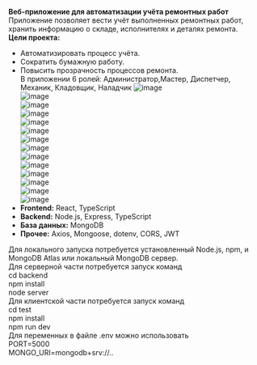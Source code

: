 **Веб-приложение для автоматизации учёта ремонтных работ**  
Приложение позволяет вести учёт выполненных ремонтных работ, хранить информацию о складе, исполнителях и деталях ремонта.  
**Цели проекта:**
- Автоматизировать процесс учёта.
- Сократить бумажную работу.
- Повысить прозрачность процессов ремонта.  
В приложении 6 ролей: Администратор,Мастер, Диспетчер, Механик, Кладовщик, Наладчик
![image](https://github.com/user-attachments/assets/282663fb-d109-46f7-89d6-5d8bb5897b67)  
![image](https://github.com/user-attachments/assets/ca8bf245-8778-4d3d-824a-a2ed211e8b28)  
![image](https://github.com/user-attachments/assets/02690a9a-4830-45ba-90b4-5b975c5ca9f1)  
![image](https://github.com/user-attachments/assets/6a19767e-af12-4231-bd3a-77542bcfd277)  
![image](https://github.com/user-attachments/assets/4bd06363-64f1-49f7-a49a-9de0ffa2c359)  
![image](https://github.com/user-attachments/assets/81ff2f31-c6d9-435b-8ab6-ed9d72f8df95)  
![image](https://github.com/user-attachments/assets/881f221b-8a4b-4601-b8f0-3ae18d82502c)  
![image](https://github.com/user-attachments/assets/1a17d0c4-6222-4e87-b105-e35fe1a07eb1)  
![image](https://github.com/user-attachments/assets/45acb059-02d7-42ce-9080-16e2f5564661)  
![image](https://github.com/user-attachments/assets/44c8724a-1ea2-4008-aace-8f8af752c4f8)  
![image](https://github.com/user-attachments/assets/739e6e65-315e-485c-93b2-b28e465a2ef7)  
![image](https://github.com/user-attachments/assets/27f70248-f325-4f01-8b74-83a5e322682a)  
![image](https://github.com/user-attachments/assets/2b1fa6f6-7243-4fd0-a2c0-583d883392a1)  
![image](https://github.com/user-attachments/assets/f284d37f-4808-43af-a71b-7628b1c14bd3)  
- **Frontend:** React, TypeScript
- **Backend:** Node.js, Express, TypeScript
- **База данных:** MongoDB
- **Прочее:** Axios, Mongoose, dotenv, CORS, JWT

Для локального запуска потребуется установленный Node.js, npm, и MongoDB Atlas или локальный MongoDB сервер.  
Для серверной части потребуется запуск команд  
cd backend  
npm install  
node server  
Для клиентской части потребуется запуск команд  
cd test  
npm install  
npm run dev  
Для переменных в файле .env можно использовать  
PORT=5000  
MONGO_URI=mongodb+srv://..
